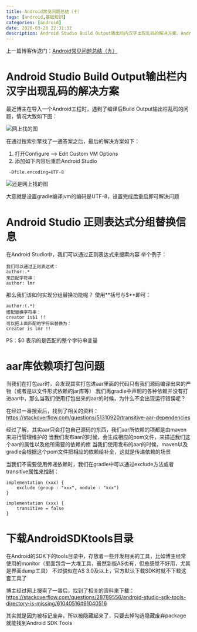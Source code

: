 ```yaml
---
title: Android常见问题总结（十）
tags: [android,基础知识]
categories: [android]
date: 2020-03-28 22:31:32
description: Android Studio Build Output输出栏内汉字出现乱码的解决方案、Android Studio 正则表达式分组替换信息、aar库依赖项打包问题、下载AndroidSDKtools目录
---
```


上一篇博客传送门：[Android常见问题总结（九）](/2019/08/07/Android常见问题总结（九）/)

# Android Studio Build Output输出栏内汉字出现乱码的解决方案

最近博主在导入一个Android工程时，遇到了编译后Build Output输出栏乱码的问题，情况大致如下图：

![网上找的图](1.png)

在通过搜索引擎找了一通答案之后，最后的解决方案如下：

1. 打开Configure —> Edit Custom VM Options
2. 添加如下内容后重启Android Studio
```
 -Dfile.encoding=UTF-8
```

![还是网上找的图](2.png)

大意就是设置gradle编译jvm的编码是UTF-8，设置完成后重启即可解决问题

# Android Studio 正则表达式分组替换信息

在Android Studio中，我们可以通过正则表达式来搜索内容
举个例子：

```
我们可以通过正则表达式：
author:.*
来匹配字符串：
author: lmr
```

那么我们该如何实现分组替换功能呢？
使用**括号与$**即可：
```
author:(.*)
搭配替换字符串：
creator is$1 !!
可以把上面匹配的字符串替换为：
creator is lmr !!
```

PS：$0 表示的是匹配的整个字符串变量

# aar库依赖项打包问题

当我们在打包aar时，会发现其实打包进aar里面的代码只有我们源码编译出来的产物（或者是以文件形式依赖的jar库等）
我们再gradle中声明的各种依赖并没有打进aar中，那么当我们使用打包出来的aar的时候，为什么不会出现运行错误呢？

在经过一番搜索后，找到了相关的资料：
https://stackoverflow.com/questions/51310920/transitive-aar-dependencies

经过了解，其实aar只会打包自己源码的东西，我们aar所依赖的项都是由maven来进行管理维护的
当我们发布aar的时候，会生成相应的pom文件，来描述我们这个aar的属性以及他所需要的依赖的库
当我们使用发布的aar的时候，maven以及gradle会根据这个pom文件把相应的依赖给补全，这就是传递依赖的场景

当我们不需要使用传递依赖时，我们在gradle中可以通过exclude方法或者transitive属性来控制：

```
implementation (xxx) {
	exclude (group : "xxx", module : "xxx")
}

implementation (xxx) {
	transitive = false
}
```

# 下载AndroidSDKtools目录

在Android的SDK下的tools目录中，存放着一些开发相关的工具，比如博主经常使用的monitor（里面包含一大堆工具，虽然新版AS也有，但总感觉不好用，尤其是界面dump工具）
不过貌似在AS 3.0及以上，官方默认下载SDK时就不下载这套工具了

博主经过网上搜索了一番后，找到了相关的资料来下载：
https://stackoverflow.com/questions/28789556/android-studio-sdk-tools-directory-is-missing/61040516#61040516

其实就是因为被标记废弃，所以被隐藏起来了，只要去掉勾选隐藏废弃package就能找到Android SDK Tools